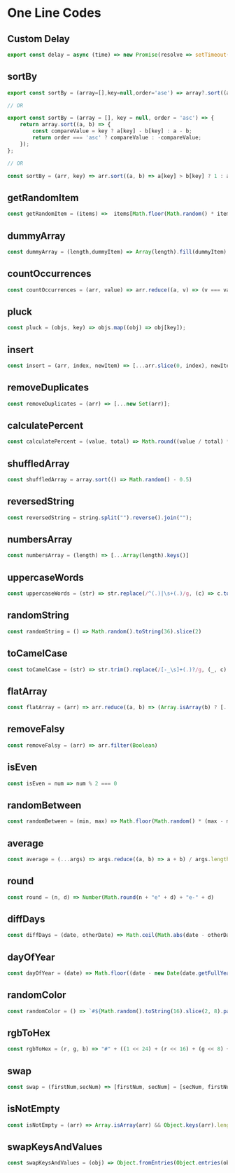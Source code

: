 # One Line Codes

## Custom Delay
```js
export const delay = async (time) => new Promise(resolve => setTimeout(resolve, time ?? 1000));
```

## sortBy
```js
export const sortBy = (array=[],key=null,order='ase') => array?.sort((a,b)=>!!!key?order==='ase'?a-b:b-a:order==='ase'?a[key]-b[key]:b[key]-a[key]);

// OR

export const sortBy = (array = [], key = null, order = 'asc') => {
    return array.sort((a, b) => {
        const compareValue = key ? a[key] - b[key] : a - b;
        return order === 'asc' ? compareValue : -compareValue;
    });
};

// OR

const sortBy = (arr, key) => arr.sort((a, b) => a[key] > b[key] ? 1 : a[key] < b[key] ? -1 : 0);
```


## getRandomItem
```js
const getRandomItem = (items) =>  items[Math.floor(Math.random() * items.length)];
```

## dummyArray
```js
const dummyArray = (length,dummyItem) => Array(length).fill(dummyItem)
```

## countOccurrences
```js
const countOccurrences = (arr, value) => arr.reduce((a, v) => (v === value ? a + 1 : a), 0);
```

## pluck
```js
const pluck = (objs, key) => objs.map((obj) => obj[key]);
```

## insert
```js
const insert = (arr, index, newItem) => [...arr.slice(0, index), newItem, ...arr.slice(index)];
```

## removeDuplicates
```js
const removeDuplicates = (arr) => [...new Set(arr)];
```

## calculatePercent
```js
const calculatePercent = (value, total) => Math.round((value / total) * 100)
```

## shuffledArray
```js
const shuffledArray = array.sort(() => Math.random() - 0.5)
```

## reversedString
```js
const reversedString = string.split("").reverse().join("");
```

## numbersArray
```js
const numbersArray = (length) => [...Array(length).keys()]
```

## uppercaseWords
```js
const uppercaseWords = (str) => str.replace(/^(.)|\s+(.)/g, (c) => c.toUpperCase())
```

## randomString
```js
const randomString = () => Math.random().toString(36).slice(2)
```

## toCamelCase
```js
const toCamelCase = (str) => str.trim().replace(/[-_\s]+(.)?/g, (_, c) => (c ? c.toUpperCase() : ''));
```

## flatArray
```js
const flatArray = (arr) => arr.reduce((a, b) => (Array.isArray(b) ? [...a, ...flat(b)] : [...a, b]), [])

```

## removeFalsy
```js
const removeFalsy = (arr) => arr.filter(Boolean)
```

## isEven
```js
const isEven = num => num % 2 === 0
```

## randomBetween
```js
const randomBetween = (min, max) => Math.floor(Math.random() * (max - min + 1) + min)
```

## average
```js
const average = (...args) => args.reduce((a, b) => a + b) / args.length;
```

## round
```js
const round = (n, d) => Number(Math.round(n + "e" + d) + "e-" + d)
```

## diffDays
```js
const diffDays = (date, otherDate) => Math.ceil(Math.abs(date - otherDate) / (1000 * 60 * 60 * 24));
```

## dayOfYear
```js
const dayOfYear = (date) => Math.floor((date - new Date(date.getFullYear(), 0, 0)) / (1000 * 60 * 60 * 24))
```

## randomColor
```js
const randomColor = () => `#${Math.random().toString(16).slice(2, 8).padEnd(6, '0')}`
```

## rgbToHex
```js
const rgbToHex = (r, g, b) => "#" + ((1 << 24) + (r << 16) + (g << 8) + b).toString(16).slice(1)
```

## swap
```js
const swap = (firstNum,secNum) => [firstNum, secNum] = [secNum, firstNum]
```

## isNotEmpty
```js
const isNotEmpty = (arr) => Array.isArray(arr) && Object.keys(arr).length > 0
```

## swapKeysAndValues
```js
const swapKeysAndValues = (obj) => Object.fromEntries(Object.entries(obj).map(([k, v]) => [v, k]));
```
